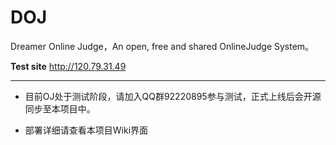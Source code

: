 # DOJ
Dreamer Online Judge，An open, free and shared OnlineJudge System。

**Test site** http://120.79.31.49

---

* 目前OJ处于测试阶段，请加入QQ群92220895参与测试，正式上线后会开源同步至本项目中。

* 部署详细请查看本项目Wiki界面
